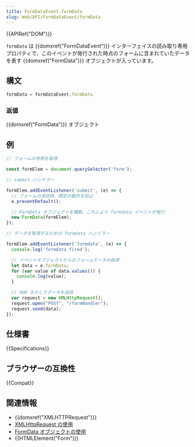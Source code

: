 ```yaml
---
title: FormDataEvent.formData
slug: Web/API/FormDataEvent/formData
---
```

{{APIRef("DOM")}}

`formData` は {{domxref("FormDataEvent")}} インターフェイスの読み取り専用プロパティで、このイベントが発行された時点のフォームに含まれていたデータを表す {{domxref("FormData")}} オブジェクトが入っています。

## 構文

```js
formData = formDataEvent.formData
```

### 返値

{{domxref("FormData")}} オブジェクト

## 例

```js
// フォームの参照を取得

const formElem = document.querySelector('form');

// submit ハンドラー

formElem.addEventListener('submit', (e) => {
  // フォームの送信時、既定の動作を抑止
  e.preventDefault();

  // FormData オブジェクトを構築、これにより formdata イベントが発行
  new FormData(formElem);
});

// データを取得するための formdata ハンドラー

formElem.addEventListener('formdata', (e) => {
  console.log('formdata fired');

  // イベントオブジェクトからのフォームデータの取得
  let data = e.formData;
  for (var value of data.values()) {
    console.log(value);
  }

  // XHR を介してデータを送信
  var request = new XMLHttpRequest();
  request.open("POST", "/formHandler");
  request.send(data);
});
```

## 仕様書

{{Specifications}}

## ブラウザーの互換性

{{Compat}}

## 関連情報

- {{domxref("XMLHTTPRequest")}}
- [XMLHttpRequest の使用](/ja/docs/Web/API/XMLHttpRequest/Using_XMLHttpRequest)
- [FormData オブジェクトの使用](/ja/docs/Web/API/FormData/Using_FormData_Objects)
- {{HTMLElement("Form")}}
